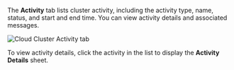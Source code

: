 <!--
title: Monitor cluster activity
linkTitle: Monitor activity
description: Monitor activity on a Yugabyte Cloud cluster.
headcontent:
image: /images/section_icons/deploy/enterprise.png
menu:
  latest:
    identifier: monitor-activity
    parent: cloud-clusters
    weight: 600
isTocNested: true
showAsideToc: true
-->
The **Activity** tab lists cluster activity, including the activity type, name, status, and start and end time. You can view activity details and associated messages.

![Cloud Cluster Activity tab](/images/yb-cloud/cloud-clusters-activity.png)

To view activity details, click the activity in the list to display the **Activity Details** sheet.

